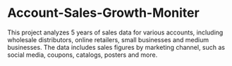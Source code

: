# Account-Sales-Growth-Moniter
This project analyzes 5 years of sales data for various accounts, including wholesale distributors, online retailers, small businesses and medium businesses. The data includes sales figures by marketing channel, such as social media, coupons, catalogs, posters and more.
